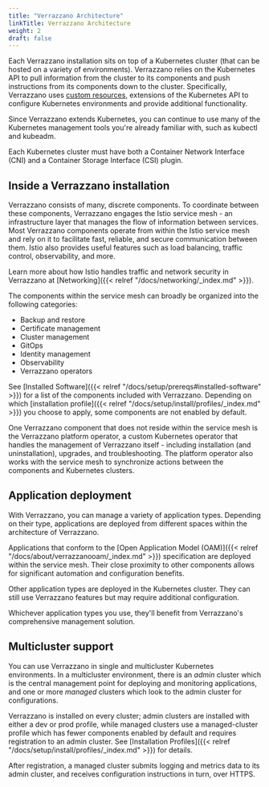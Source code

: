 ```yaml
---
title: "Verrazzano Architecture"
linkTitle: Verrazzano Architecture
weight: 2
draft: false
---
```


Each Verrazzano installation sits on top of a Kubernetes cluster (that can be hosted on a variety of environments). Verrazzano relies on the Kubernetes API to pull information from the cluster to its components and push instructions from its components down to the cluster. Specifically, Verrazzano uses [custom resources](https://kubernetes.io/docs/concepts/extend-kubernetes/api-extension/custom-resources/), extensions of the Kubernetes API to configure Kubernetes environments and provide additional functionality.

Since Verrazzano extends Kubernetes, you can continue to use many of the Kubernetes management tools you're already familiar with, such as kubectl and kubeadm.

Each Kubernetes cluster must have both a Container Network Interface (CNI) and a Container Storage Interface (CSI) plugin.

## Inside a Verrazzano installation

Verrazzano consists of many, discrete components. To coordinate between these components, Verrazzano engages the Istio service mesh - an infrastructure layer that manages the flow of information between services. Most Verrazzano components operate from within the Istio service mesh and rely on it to facilitate fast, reliable, and secure communication between them. Istio also provides useful features such as load balancing, traffic control, observability, and more.

Learn more about how Istio handles traffic and network security in Verrazzano at [Networking]({{< relref "/docs/networking/_index.md" >}}).

The components within the service mesh can broadly be organized into the following categories:

* Backup and restore
* Certificate management
* Cluster management
* GitOps
* Identity management
* Observability
* Verrazzano operators

See [Installed Software]({{< relref "/docs/setup/prereqs#installed-software" >}}) for a list of the components included with Verrazzano. Depending on which [installation profile]({{< relref "/docs/setup/install/profiles/_index.md" >}}) you choose to apply, some components are not enabled by default.

One Verrazzano component that does not reside within the service mesh is the Verrazzano platform operator, a custom Kubernetes operator that handles the management of Verrazzano itself - including installation (and uninstallation), upgrades, and troubleshooting. The platform operator also works with the service mesh to synchronize actions between the components and Kubernetes clusters.


## Application deployment

With Verrazzano, you can manage a variety of application types. Depending on their type, applications are deployed from different spaces within the architecture of Verrazzano.

Applications that conform to the [Open Application Model (OAM)]({{< relref "/docs/about/verrazzanooam/_index.md" >}}) specification are deployed within the service mesh. Their close proximity to other components allows for significant automation and configuration benefits.

Other application types are deployed in the Kubernetes cluster. They can still use Verrazzano features but may require additional configuration.

Whichever application types you use, they'll benefit from Verrazzano's comprehensive management solution.

## Multicluster support

You can use Verrazzano in single and multicluster Kubernetes environments. In a multicluster environment, there is an *admin* cluster which is the central management point for deploying and monitoring applications, and one or more *managed* clusters which look to the admin cluster for configurations.

Verrazzano is installed on every cluster; admin clusters are installed with either a dev or prod profile, while managed clusters use a managed-cluster profile which has fewer components enabled by default and requires registration to an admin cluster. See [Installation Profiles]({{< relref "/docs/setup/install/profiles/_index.md" >}}) for details.

After registration, a managed cluster submits logging and metrics data to its admin cluster, and receives configuration instructions in turn, over HTTPS.